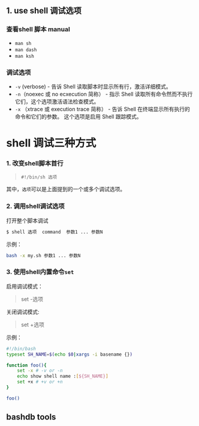 ## 1. use shell 调试选项

### 查看shell 脚本 manual

* `man sh `
* `man dash`
* `man ksh`
### 调试选项 

* `-v` (verbose) - 告诉 Shell 读取脚本时显示所有行，激活详细模式。
* `-n`（noexec 或 no ecxecution 简称） - 指示 Shell 读取所有命令然而不执行它们，这个选项激活语法检查模式。
* `-x` （xtrace 或 execution trace 简称） - 告诉 Shell 在终端显示所有执行的命令和它们的参数。 这个选项是启用 Shell 跟踪模式。

# shell 调试三种方式
### 1. 改变shell脚本首行
> `#!/bin/sh 选项`

其中，`选项`可以是上面提到的一个或多个调试选项。

### 2. 调用shell调试选项

打开整个脚本调试
```bash
$ shell 选项  command  参数1 ... 参数N
```
示例：
```bash
bash -x my.sh 参数1 ... 参数N
```
### 3. 使用shell内置命令`set`

启用调试模式：

> set -选项

关闭调试模式:

> set +选项

示例：

```bash
#!/bin/bash
typeset SH_NAME=$(echo $0|xargs -i basename {})

function foo(){
    set -x # -v or -n 
    echo show shell name :[${SH_NAME}]
    set +x # +v or +n
}

foo()

``` 


## bashdb tools

## 